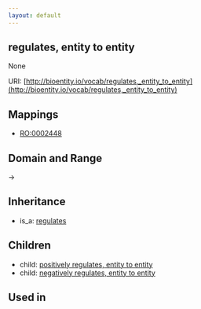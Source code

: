 ```yaml
---
layout: default
---
```


## regulates, entity to entity


None

URI: [http://bioentity.io/vocab/regulates,_entity_to_entity](http://bioentity.io/vocab/regulates,_entity_to_entity)
## Mappings

 * [RO:0002448](http://purl.obolibrary.org/obo/RO_0002448)

## Domain and Range

 -> 

## Inheritance

 *  is_a: [regulates](regulates.html)

## Children

 *  child: [positively regulates, entity to entity](positively_regulates,_entity_to_entity.html)
 *  child: [negatively regulates, entity to entity](negatively_regulates,_entity_to_entity.html)

## Used in

